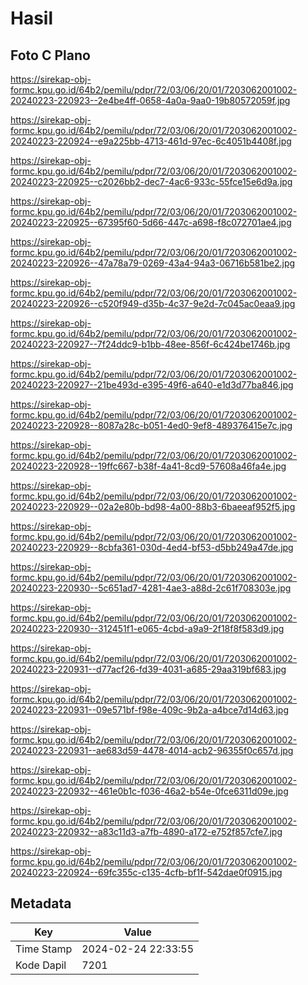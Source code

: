 # Hasil

## Foto C Plano

https://sirekap-obj-formc.kpu.go.id/64b2/pemilu/pdpr/72/03/06/20/01/7203062001002-20240223-220923--2e4be4ff-0658-4a0a-9aa0-19b80572059f.jpg

https://sirekap-obj-formc.kpu.go.id/64b2/pemilu/pdpr/72/03/06/20/01/7203062001002-20240223-220924--e9a225bb-4713-461d-97ec-6c4051b4408f.jpg

https://sirekap-obj-formc.kpu.go.id/64b2/pemilu/pdpr/72/03/06/20/01/7203062001002-20240223-220925--c2026bb2-dec7-4ac6-933c-55fce15e6d9a.jpg

https://sirekap-obj-formc.kpu.go.id/64b2/pemilu/pdpr/72/03/06/20/01/7203062001002-20240223-220925--67395f60-5d66-447c-a698-f8c072701ae4.jpg

https://sirekap-obj-formc.kpu.go.id/64b2/pemilu/pdpr/72/03/06/20/01/7203062001002-20240223-220926--47a78a79-0269-43a4-94a3-06716b581be2.jpg

https://sirekap-obj-formc.kpu.go.id/64b2/pemilu/pdpr/72/03/06/20/01/7203062001002-20240223-220926--c520f949-d35b-4c37-9e2d-7c045ac0eaa9.jpg

https://sirekap-obj-formc.kpu.go.id/64b2/pemilu/pdpr/72/03/06/20/01/7203062001002-20240223-220927--7f24ddc9-b1bb-48ee-856f-6c424be1746b.jpg

https://sirekap-obj-formc.kpu.go.id/64b2/pemilu/pdpr/72/03/06/20/01/7203062001002-20240223-220927--21be493d-e395-49f6-a640-e1d3d77ba846.jpg

https://sirekap-obj-formc.kpu.go.id/64b2/pemilu/pdpr/72/03/06/20/01/7203062001002-20240223-220928--8087a28c-b051-4ed0-9ef8-489376415e7c.jpg

https://sirekap-obj-formc.kpu.go.id/64b2/pemilu/pdpr/72/03/06/20/01/7203062001002-20240223-220928--19ffc667-b38f-4a41-8cd9-57608a46fa4e.jpg

https://sirekap-obj-formc.kpu.go.id/64b2/pemilu/pdpr/72/03/06/20/01/7203062001002-20240223-220929--02a2e80b-bd98-4a00-88b3-6baeeaf952f5.jpg

https://sirekap-obj-formc.kpu.go.id/64b2/pemilu/pdpr/72/03/06/20/01/7203062001002-20240223-220929--8cbfa361-030d-4ed4-bf53-d5bb249a47de.jpg

https://sirekap-obj-formc.kpu.go.id/64b2/pemilu/pdpr/72/03/06/20/01/7203062001002-20240223-220930--5c651ad7-4281-4ae3-a88d-2c61f708303e.jpg

https://sirekap-obj-formc.kpu.go.id/64b2/pemilu/pdpr/72/03/06/20/01/7203062001002-20240223-220930--312451f1-e065-4cbd-a9a9-2f18f8f583d9.jpg

https://sirekap-obj-formc.kpu.go.id/64b2/pemilu/pdpr/72/03/06/20/01/7203062001002-20240223-220931--d77acf26-fd39-4031-a685-29aa319bf683.jpg

https://sirekap-obj-formc.kpu.go.id/64b2/pemilu/pdpr/72/03/06/20/01/7203062001002-20240223-220931--09e571bf-f98e-409c-9b2a-a4bce7d14d63.jpg

https://sirekap-obj-formc.kpu.go.id/64b2/pemilu/pdpr/72/03/06/20/01/7203062001002-20240223-220931--ae683d59-4478-4014-acb2-96355f0c657d.jpg

https://sirekap-obj-formc.kpu.go.id/64b2/pemilu/pdpr/72/03/06/20/01/7203062001002-20240223-220932--461e0b1c-f036-46a2-b54e-0fce6311d09e.jpg

https://sirekap-obj-formc.kpu.go.id/64b2/pemilu/pdpr/72/03/06/20/01/7203062001002-20240223-220932--a83c11d3-a7fb-4890-a172-e752f857cfe7.jpg

https://sirekap-obj-formc.kpu.go.id/64b2/pemilu/pdpr/72/03/06/20/01/7203062001002-20240223-220924--69fc355c-c135-4cfb-bf1f-542dae0f0915.jpg


## Metadata

| Key        | Value               |
| ---------- | ------------------- |
| Time Stamp | 2024-02-24 22:33:55 |
| Kode Dapil | 7201                |



